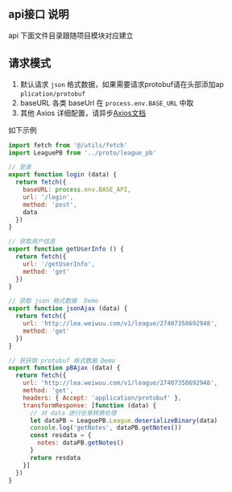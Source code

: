 ## api接口 说明
api 下面文件目录跟随项目模块对应建立

## 请求模式

1. 默认请求 `json` 格式数据，如果需要请求protobuf请在头部添加ap  `plication/protobuf`
2. baseURL 各类 baseUrl 在 `process.env.BASE_URL` 中取
3. 其他 Axios 详细配置，请异步[Axios文档](https://github.com/axios/axios)

如下示例
```javascript
import fetch from '@/utils/fetch'
import LeaguePB from '../proto/league_pb'

// 登录
export function login (data) {
  return fetch({
    baseURL: process.env.BASE_API,
    url: '/login',
    method: 'post',
    data
  })
}

// 获取用户信息
export function getUserInfo () {
  return fetch({
    url: '/getUserInfo',
    method: 'get'
  })
}

// 获取 json 格式数据  Demo
export function jsonAjax (data) {
  return fetch({
    url: 'http://lea.weiwuu.com/v1/league/27407358692948',
    method: 'get'
  })
}

// 获获取 protobuf 格式数据 Demo
export function pBAjax (data) {
  return fetch({
    url: 'http://lea.weiwuu.com/v1/league/27407358692948',
    method: 'get',
    headers: { Accept: 'application/protobuf' },
    transformResponse: [function (data) {
      // 对 data 进行任意转换处理
      let dataPB = LeaguePB.League.deserializeBinary(data)
      console.log('getNotes', dataPB.getNotes())
      const resdata = {
        notes: dataPB.getNotes()
      }
      return resdata
    }]
  })
}

```
